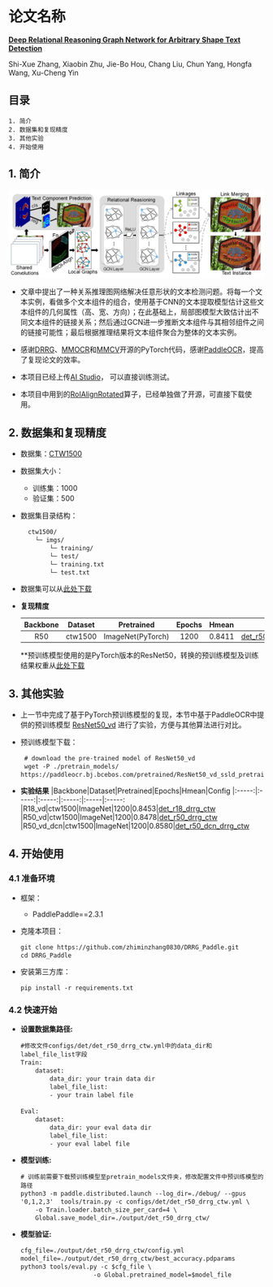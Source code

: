 # 论文名称
[**Deep Relational Reasoning Graph Network for Arbitrary Shape Text Detection**](https://arxiv.org/abs/2003.07493)

Shi-Xue Zhang, Xiaobin Zhu, Jie-Bo Hou, Chang Liu, Chun Yang, Hongfa Wang, Xu-Cheng Yin
## 目录

```
1. 简介
2. 数据集和复现精度
3. 其他实验
4. 开始使用
```


## 1. 简介



![](doc/arch.jpg)

* 文章中提出了一种关系推理图网络解决任意形状的文本检测问题。将每一个文本实例，看做多个文本组件的组合，使用基于CNN的文本提取模型估计这些文本组件的几何属性（高、宽、方向）；在此基础上，局部图模型大致估计出不同文本组件的链接关系；然后通过GCN进一步推断文本组件与其相邻组件之间的链接可能性；最后根据推理结果将文本组件聚合为整体的文本实例。

* 感谢[DRRG](https://github.com/GXYM/DRRG)、[MMOCR](https://github.com/open-mmlab/mmocr/blob/main/configs/textdet/drrg/README.md)和[MMCV](https://github.com/open-mmlab/mmcv)开源的PyTorch代码，感谢[PaddleOCR](https://github.com/PaddlePaddle/PaddleOCR)，提高了复现论文的效率。


* 本项目已经上传[AI Studio](https://aistudio.baidu.com/aistudio/clusterprojectdetail/4584040)， 可以直接训练测试。
* 本项目中用到的[RoIAlignRotated](https://github.com/zhiminzhang0830/RoIAlignRotated_Paddle)算子，已经单独做了开源，可直接下载使用。

## 2. 数据集和复现精度

* 数据集：[CTW1500](https://github.com/Yuliang-Liu/Curve-Text-Detector)

* 数据集大小：
    * 训练集：1000
    * 验证集：500

* 数据集目录结构：
  ```
    ctw1500/
      └─ imgs/         
          └─ training/             
          └─ test/    
          └─ training.txt
          └─ test.txt 
  ```
* 数据集可以从[此处下载](https://aistudio.baidu.com/aistudio/datasetdetail/120898)

* **复现精度**

  |Backbone|Dataset|Pretrained|Epochs|Hmean|Config
  |:-----:|:-----:|:-----:|:-----:|:-----|:-----:
  |R50|ctw1500|ImageNet(PyTorch)|1200|0.8411|[det_r50_drrg_ctw.yml](configs/det/det_r50_drrg_ctw.yml)

  **预训练模型使用的是PyTorch版本的ResNet50，转换的预训练模型及训练结果权重从[此处下载](https://pan.baidu.com/s/1xPnrK0NLSyuWDEVuB8YK1Q?pwd=1ccl)

## 3. 其他实验
 - 上一节中完成了基于PyTorch预训练模型的复现，本节中基于PaddleOCR中提供的预训练模型     [ResNet50_vd](https://github.com/PaddlePaddle/PaddleOCR/blob/release/2.6/doc/doc_en/detection_en.md) 进行了实验，方便与其他算法进行对比。
 - 预训练模型下载：
    
        # download the pre-trained model of ResNet50_vd
        wget -P ./pretrain_models/ https://paddleocr.bj.bcebos.com/pretrained/ResNet50_vd_ssld_pretrained.pdparams

- **实验结果**
  |Backbone|Dataset|Pretrained|Epochs|Hmean|Config
  |:-----:|:-----:|:-----:|:-----:|:-----|:-----:
  |R18_vd|ctw1500|ImageNet|1200|0.8453|[det_r18_drrg_ctw](configs/det/det_r18_drrg_ctw.yml)
  |R50_vd|ctw1500|ImageNet|1200|0.8478|[det_r50_drrg_ctw](configs/det/det_r50_drrg_ctw.yml)
  |R50_vd_dcn|ctw1500|ImageNet|1200|0.8580|[det_r50_dcn_drrg_ctw](configs/det/det_r50_dcn_drrg_ctw.yml)


## 4. 开始使用

### 4.1 准备环境

- 框架：
  - PaddlePaddle==2.3.1

- 克隆本项目：

      git clone https://github.com/zhiminzhang0830/DRRG_Paddle.git
      cd DRRG_Paddle

- 安装第三方库：

      pip install -r requirements.txt


### 4.2 快速开始

  * **设置数据集路径:**

        #修改文件configs/det/det_r50_drrg_ctw.yml中的data_dir和label_file_list字段
        Train:
            dataset:
                data_dir: your train data dir
                label_file_list: 
                - your train label file

        Eval:
            dataset:
                data_dir: your eval data dir
                label_file_list: 
                - your eval label file

  * **模型训练:**

        # 训练前需要下载预训练模型至pretrain_models文件夹，修改配置文件中预训练模型的路径
        python3 -m paddle.distributed.launch --log_dir=./debug/ --gpus '0,1,2,3'  tools/train.py -c configs/det/det_r50_drrg_ctw.yml \
            -o Train.loader.batch_size_per_card=4 \
            Global.save_model_dir=./output/det_r50_drrg_ctw/ 
    

  * **模型验证:**

        cfg_file=./output/det_r50_drrg_ctw/config.yml
        model_file=./output/det_r50_drrg_ctw/best_accuracy.pdparams
        python3 tools/eval.py -c $cfg_file \
                            -o Global.pretrained_model=$model_file

 





